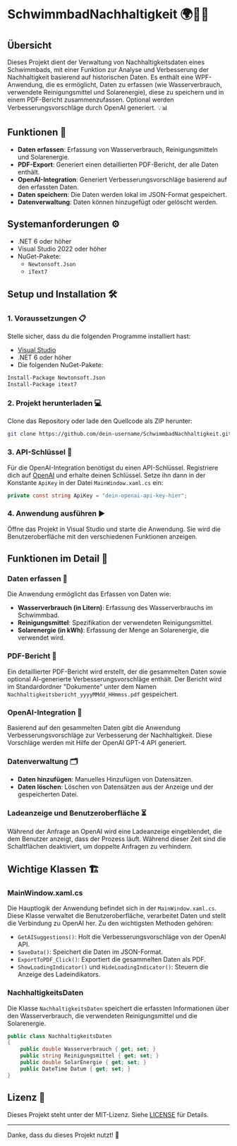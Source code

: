 
# SchwimmbadNachhaltigkeit 🌍🏊‍♂️

## Übersicht

Dieses Projekt dient der Verwaltung von Nachhaltigkeitsdaten eines Schwimmbads, mit einer Funktion zur Analyse und Verbesserung der Nachhaltigkeit basierend auf historischen Daten. Es enthält eine WPF-Anwendung, die es ermöglicht, Daten zu erfassen (wie Wasserverbrauch, verwendete Reinigungsmittel und Solarenergie), diese zu speichern und in einem PDF-Bericht zusammenzufassen. Optional werden Verbesserungsvorschläge durch OpenAI generiert. 💡📊

## Funktionen 🚀

- **Daten erfassen**: Erfassung von Wasserverbrauch, Reinigungsmitteln und Solarenergie.
- **PDF-Export**: Generiert einen detaillierten PDF-Bericht, der alle Daten enthält.
- **OpenAI-Integration**: Generiert Verbesserungsvorschläge basierend auf den erfassten Daten.
- **Daten speichern**: Die Daten werden lokal im JSON-Format gespeichert.
- **Datenverwaltung**: Daten können hinzugefügt oder gelöscht werden.

## Systemanforderungen ⚙️

- .NET 6 oder höher
- Visual Studio 2022 oder höher
- NuGet-Pakete:
  - `Newtonsoft.Json`
  - `iText7`

## Setup und Installation 🛠️

### 1. Voraussetzungen 📋

Stelle sicher, dass du die folgenden Programme installiert hast:

- [Visual Studio](https://visualstudio.microsoft.com/)
- .NET 6 oder höher
- Die folgenden NuGet-Pakete:

```bash
Install-Package Newtonsoft.Json
Install-Package itext7
```

### 2. Projekt herunterladen 💻

Clone das Repository oder lade den Quellcode als ZIP herunter:

```bash
git clone https://github.com/dein-username/SchwimmbadNachhaltigkeit.git
```

### 3. API-Schlüssel 🔑

Für die OpenAI-Integration benötigst du einen API-Schlüssel. Registriere dich auf [OpenAI](https://beta.openai.com/signup/) und erhalte deinen Schlüssel. Setze ihn dann in der Konstante `ApiKey` in der Datei `MainWindow.xaml.cs` ein:

```csharp
private const string ApiKey = "dein-openai-api-key-hier";
```

### 4. Anwendung ausführen ▶️

Öffne das Projekt in Visual Studio und starte die Anwendung. Sie wird die Benutzeroberfläche mit den verschiedenen Funktionen anzeigen.

## Funktionen im Detail 📑

### Daten erfassen 📝

Die Anwendung ermöglicht das Erfassen von Daten wie:

- **Wasserverbrauch (in Litern)**: Erfassung des Wasserverbrauchs im Schwimmbad.
- **Reinigungsmittel**: Spezifikation der verwendeten Reinigungsmittel.
- **Solarenergie (in kWh)**: Erfassung der Menge an Solarenergie, die verwendet wird.

### PDF-Bericht 📃

Ein detaillierter PDF-Bericht wird erstellt, der die gesammelten Daten sowie optional AI-generierte Verbesserungsvorschläge enthält. Der Bericht wird im Standardordner "Dokumente" unter dem Namen `Nachhaltigkeitsbericht_yyyyMMdd_HHmmss.pdf` gespeichert.

### OpenAI-Integration 🤖

Basierend auf den gesammelten Daten gibt die Anwendung Verbesserungsvorschläge zur Verbesserung der Nachhaltigkeit. Diese Vorschläge werden mit Hilfe der OpenAI GPT-4 API generiert.

### Datenverwaltung 🗂️

- **Daten hinzufügen**: Manuelles Hinzufügen von Datensätzen.
- **Daten löschen**: Löschen von Datensätzen aus der Anzeige und der gespeicherten Datei.

### Ladeanzeige und Benutzeroberfläche ⏳

Während der Anfrage an OpenAI wird eine Ladeanzeige eingeblendet, die dem Benutzer anzeigt, dass der Prozess läuft. Während dieser Zeit sind die Schaltflächen deaktiviert, um doppelte Anfragen zu verhindern.

## Wichtige Klassen 🏗️

### MainWindow.xaml.cs

Die Hauptlogik der Anwendung befindet sich in der `MainWindow.xaml.cs`. Diese Klasse verwaltet die Benutzeroberfläche, verarbeitet Daten und stellt die Verbindung zu OpenAI her. Zu den wichtigsten Methoden gehören:

- `GetAISuggestions()`: Holt die Verbesserungsvorschläge von der OpenAI API.
- `SaveData()`: Speichert die Daten im JSON-Format.
- `ExportToPDF_Click()`: Exportiert die gesammelten Daten als PDF.
- `ShowLoadingIndicator()` und `HideLoadingIndicator()`: Steuern die Anzeige des Ladeindikators.

### NachhaltigkeitsDaten

Die Klasse `NachhaltigkeitsDaten` speichert die erfassten Informationen über den Wasserverbrauch, die verwendeten Reinigungsmittel und die Solarenergie.

```csharp
public class NachhaltigkeitsDaten
{
    public double Wasserverbrauch { get; set; }
    public string Reinigungsmittel { get; set; }
    public double SolarEnergie { get; set; }
    public DateTime Datum { get; set; }
}
```

## Lizenz 📜

Dieses Projekt steht unter der MIT-Lizenz. Siehe [LICENSE](LICENSE) für Details.

---

Danke, dass du dieses Projekt nutzt! 🌿
